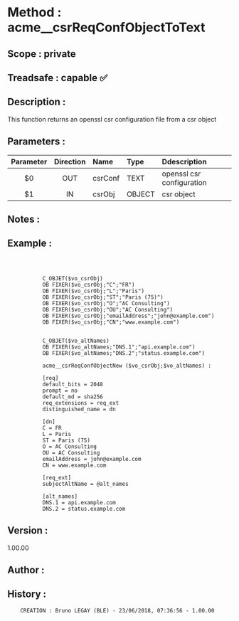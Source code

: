 ﻿# **Method :** acme__csrReqConfObjectToText
## **Scope :** private
## **Treadsafe :** capable ✅ 
## **Description :** 
This function returns an openssl csr configuration file from a csr object
## **Parameters :** 
| Parameter | Direction | Name | Type | Ddescription | 
|:----:|:----:|:----|:----|:----| 
| $0 | OUT | csrConf | TEXT | openssl csr configuration | 
| $1 | IN | csrObj | OBJECT | csr object | 

## **Notes :** 

## **Example :** 
```

           
           
           C_OBJET($vo_csrObj)
           OB FIXER($vo_csrObj;"C";"FR")
           OB FIXER($vo_csrObj;"L";"Paris")
           OB FIXER($vo_csrObj;"ST";"Paris (75)")
           OB FIXER($vo_csrObj;"O";"AC Consulting")
           OB FIXER($vo_csrObj;"OU";"AC Consulting")
           OB FIXER($vo_csrObj;"emailAddress";"john@example.com")
           OB FIXER($vo_csrObj;"CN";"www.example.com")
           
           
           C_OBJET($vo_altNames)
           OB FIXER($vo_altNames;"DNS.1";"api.example.com")
           OB FIXER($vo_altNames;"DNS.2";"status.example.com")
      
           acme__csrReqConfObjectNew ($vo_csrObj;$vo_altNames) :
           
           [req]
           default_bits = 2048
           prompt = no
           default_md = sha256
           req_extensions = req_ext
           distinguished_name = dn
           
           [dn]
           C = FR
           L = Paris
           ST = Paris (75)
           O = AC Consulting
           OU = AC Consulting
           emailAddress = john@example.com
           CN = www.example.com
           
           [req_ext]
           subjectAltName = @alt_names
           
           [alt_names]
           DNS.1 = api.example.com
           DNS.2 = status.example.com
```
## **Version :** 
1.00.00
## **Author :** 

## **History :** 
 
        CREATION : Bruno LEGAY (BLE) - 23/06/2018, 07:36:56 - 1.00.00
